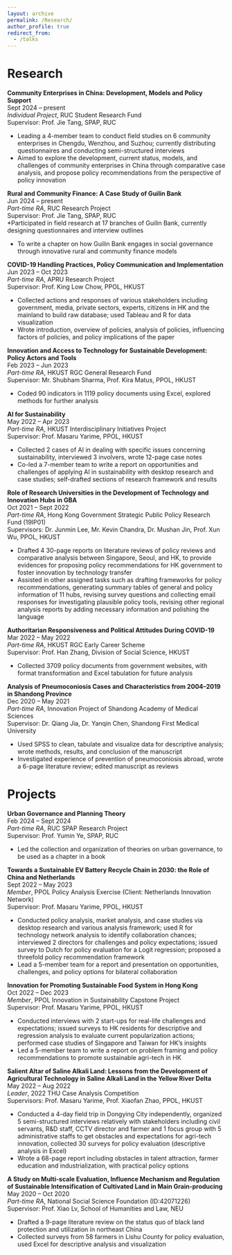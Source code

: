 ```yaml
---
layout: archive
permalink: /Research/
author_profile: true
redirect_from:
  - /talks
---
```


Research
=

**Community Enterprises in China: Development, Models and Policy Support** <br>
Sept 2024 – present <br>
*Individual Project*, RUC Student Research Fund <br>
Supervisor: Prof. Jie Tang, SPAP, RUC <br>
* Leading a 4-member team to conduct field studies on 6 community enterprises in Chengdu, Wenzhou, and Suzhou; currently distributing questionnaires and conducting semi-structured interviews
* Aimed to explore the development, current status, models, and challenges of community enterprises in China through comparative case analysis, and propose policy recommendations from the perspective of policy innovation

**Rural and Community Finance: A Case Study of Guilin Bank** <br>
Jun 2024 – present<br>
*Part-time RA*, RUC Research Project <br>
Supervisor: Prof. Jie Tang, SPAP, RUC <br>
*Participated in field research at 17 branches of Guilin Bank, currently designing questionnaires and interview outlines
* To write a chapter on how Guilin Bank engages in social governance through innovative rural and community finance models

**COVID-19 Handling Practices, Policy Communication and Implementation** <br>
Jun 2023 – Oct 2023 <br>
*Part-time RA*, APRU Research Project <br>
Supervisor: Prof. King Low Chow, PPOL, HKUST <br>
* Collected actions and responses of various stakeholders including government, media, private sectors, experts, citizens in HK and the mainland to build raw database; used Tableau and R for data visualization
* Wrote introduction, overview of policies, analysis of policies, influencing factors of policies, and policy implications of the paper

**Innovation and Access to Technology for Sustainable Development: Policy Actors and Tools** <br>
Feb 2023 – Jun 2023 <br>
*Part-time RA*, HKUST RGC General Research Fund <br>
Supervisor: Mr. Shubham Sharma, Prof. Kira Matus, PPOL, HKUST <br>
* Coded 90 indicators in 1119 policy documents using Excel, explored methods for further analysis

**AI for Sustainability** <br>
May 2022 – Apr 2023 <br>
*Part-time RA*, HKUST Interdisciplinary Initiatives Project <br>
Supervisor: Prof. Masaru Yarime, PPOL, HKUST <br>
* Collected 2 cases of AI in dealing with specific issues concerning sustainability, interviewed 3 involvers, wrote 12-page case notes
* Co-led a 7-member team to write a report on opportunities and challenges of applying AI in sustainability with desktop research and case studies; self-drafted sections of research framework and results

**Role of Research Universities in the Development of Technology and Innovation Hubs in GBA** <br>
Oct 2021 – Sept 2022 <br>
*Part-time RA*, Hong Kong Government Strategic Public Policy Research Fund (19IP01) <br>
Supervisors: Dr. Junmin Lee, Mr. Kevin Chandra, Dr. Mushan Jin, Prof. Xun Wu, PPOL, HKUST <br>
* Drafted 4 30-page reports on literature reviews of policy reviews and comparative analysis between Singapore, Seoul, and HK, to provide evidences for proposing policy recommendations for HK government to foster innovation by technology transfer
* Assisted in other assigned tasks such as drafting frameworks for policy recommendations, generating summary tables of general and policy information of 11 hubs, revising survey questions and collecting email responses for investigating plausible policy tools, revising other regional analysis reports by adding necessary information and polishing the language

**Authoritarian Responsiveness and Political Attitudes During COVID-19** <br>
Mar 2022 – May 2022 <br>
*Part-time RA*, HKUST RGC Early Career Scheme <br>
Supervisor: Prof. Han Zhang, Division of Social Science, HKUST <br>
* Collected 3709 policy documents from government websites, with format transformation and Excel tabulation for future analysis

**Analysis of Pneumoconiosis Cases and Characteristics from 2004–2019 in Shandong Province** <br>
Dec 2020 – May 2021 <br>
*Part-time RA*, Innovation Project of Shandong Academy of Medical Sciences <br>
Supervisor: Dr. Qiang Jia, Dr. Yanqin Chen, Shandong First Medical University <br>
* Used SPSS to clean, tabulate and visualize data for descriptive analysis; wrote methods, results, and conclusion of the manuscript
* Investigated experience of prevention of pneumoconiosis abroad, wrote a 6-page literature review; edited manuscript as reviews

Projects
=

**Urban Governance and Planning Theory** <br>
Feb 2024 – Sept 2024 <br>
*Part-time RA*, RUC SPAP Research Project <br>
Supervisor: Prof. Yumin Ye, SPAP, RUC <br>
* Led the collection and organization of theories on urban governance, to be used as a chapter in a book

**Towards a Sustainable EV Battery Recycle Chain in 2030: the Role of China and Netherlands** <br>
Sept 2022 – May 2023 <br>
*Member*, PPOL Policy Analysis Exercise (Client: Netherlands Innovation Network) <br>
Supervisor: Prof. Masaru Yarime, PPOL, HKUST <br>
* Conducted policy analysis, market analysis, and case studies via desktop research and various analysis framework; used R for technology network analysis to identify collaboration chances; interviewed 2 directors for challenges and policy expectations; issued survey to Dutch for policy evaluation for a Logit regression; proposed a threefold policy recommendation framework
* Lead a 5-member team for a report and presentation on opportunities, challenges, and policy options for bilateral collaboration

**Innovation for Promoting Sustainable Food System in Hong Kong** <br>
Oct 2022 – Dec 2023 <br>
*Member*, PPOL Innovation in Sustainability Capstone Project <br>
Supervisor: Prof. Masaru Yarime, PPOL, HKUST <br>
* Conducted interviews with 2 start-ups for real-life challenges and expectations; issued surveys to HK residents for descriptive and regression analysis to evaluate current popularization actions; performed case studies of Singapore and Taiwan for HK’s insights
* Led a 5-member team to write a report on problem framing and policy recommendations to promote sustainable agri-tech in HK

**Salient Altar of Saline Alkali Land: Lessons from the Development of Agricultural Technology in Saline Alkali Land in the Yellow River Delta** <br>
May 2022 – Aug 2022 <br>
*Leader*, 2022 THU Case Analysis Competition<br>
Supervisors: Prof. Masaru Yarime, Prof. Xiaofan Zhao, PPOL, HKUST <br>
* Conducted a 4-day field trip in Dongying City independently, organized 5 semi-structured interviews relatively with stakeholders including civil servants, R&D staff, CCTV director and farmer and 1 focus group with 5 administrative staffs to get obstacles and expectations for agri-tech innovation, collected 30 surveys for policy evaluation (descriptive analysis in Excel)
* Wrote a 68-page report including obstacles in talent attraction, farmer education and industrialization, with practical policy options

**A Study on Multi-scale Evaluation, Influence Mechanism and Regulation of Sustainable Intensification of Cultivated Land in Main Grain-producing** <br>
May 2020 – Oct 2020 <br>
*Part-time RA*, National Social Science Foundation (ID:42071226) <br>
Supervisor: Prof. Xiao Lv, School of Humanities and Law, NEU <br>
* Drafted a 9-page literature review on the status quo of black land protection and utilization in northeast China
* Collected surveys from 58 farmers in Lishu County for policy evaluation, used Excel for descriptive analysis and visualization
